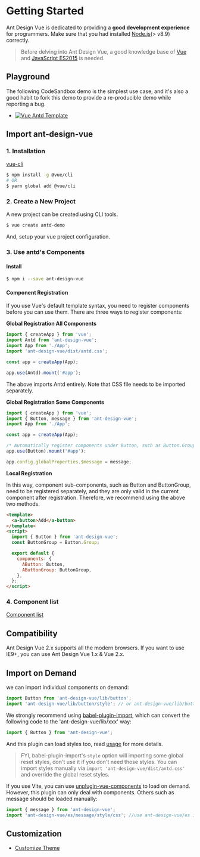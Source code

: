 # Getting Started

Ant Design Vue is dedicated to providing a **good development experience** for programmers. Make sure that you had installed [Node.js](https://nodejs.org/)(> v8.9) correctly.

> Before delving into Ant Design Vue, a good knowledge base of [Vue](https://www.vuejs.org/) and [JavaScript ES2015](http://babeljs.io/docs/learn-es2015/) is needed.

## Playground

The following CodeSandbox demo is the simplest use case, and it's also a good habit to fork this demo to provide a re-producible demo while reporting a bug.

- [![Vue Antd Template](https://codesandbox.io/static/img/play-codesandbox.svg)](https://codesandbox.io/s/agitated-franklin-1w72v)

## Import ant-design-vue

### 1. Installation

[vue-cli](https://github.com/vuejs/vue-cli)

```bash
$ npm install -g @vue/cli
# OR
$ yarn global add @vue/cli
```

### 2. Create a New Project

A new project can be created using CLI tools.

```bash
$ vue create antd-demo
```

And, setup your vue project configuration.

### 3. Use antd's Components

#### Install

```bash
$ npm i --save ant-design-vue
```

#### Component Registration

If you use Vue's default template syntax, you need to register components before you can use them. There are three ways to register components:

**Global Registration All Components**

```jsx
import { createApp } from 'vue';
import Antd from 'ant-design-vue';
import App from './App';
import 'ant-design-vue/dist/antd.css';

const app = createApp(App);

app.use(Antd).mount('#app');
```

The above imports Antd entirely. Note that CSS file needs to be imported separately.

**Global Registration Some Components**

```jsx
import { createApp } from 'vue';
import { Button, message } from 'ant-design-vue';
import App from './App';

const app = createApp(App);

/* Automatically register components under Button, such as Button.Group */
app.use(Button).mount('#app');

app.config.globalProperties.$message = message;
```

**Local Registration**

In this way, component sub-components, such as Button and ButtonGroup, need to be registered separately, and they are only valid in the current component after registration. Therefore, we recommend using the above two methods.

```html
<template>
  <a-button>Add</a-button>
</template>
<script>
  import { Button } from 'ant-design-vue';
  const ButtonGroup = Button.Group;

  export default {
    components: {
      AButton: Button,
      AButtonGroup: ButtonGroup,
    },
  };
</script>
```

### 4. Component list

[Component list](https://github.com/vueComponent/ant-design-vue/blob/main/components/components.ts)

## Compatibility

Ant Design Vue 2.x supports all the modern browsers. If you want to use IE9+, you can use Ant Design Vue 1.x & Vue 2.x.

## Import on Demand

we can import individual components on demand:

```jsx
import Button from 'ant-design-vue/lib/button';
import 'ant-design-vue/lib/button/style'; // or ant-design-vue/lib/button/style/css for css format file
```

We strongly recommend using [babel-plugin-import](https://github.com/ant-design/babel-plugin-import), which can convert the following code to the 'ant-design-vue/lib/xxx' way:

```jsx
import { Button } from 'ant-design-vue';
```

And this plugin can load styles too, read [usage](https://github.com/ant-design/babel-plugin-import#usage) for more details.

> FYI, babel-plugin-import's `style` option will importing some global reset styles, don't use it if you don't need those styles. You can import styles manually via `import 'ant-design-vue/dist/antd.css'` and override the global reset styles.

If you use Vite, you can use [unplugin-vue-components](https://github.com/antfu/unplugin-vue-components) to load on demand. However, this plugin can only deal with components. Others such as message should be loaded manually:

```ts
import { message } from 'ant-design-vue';
import 'ant-design-vue/es/message/style/css'; //use ant-design-vue/es instead of ant-design-vue/lib
```

## Customization

- [Customize Theme](/docs/vue/customize-theme)
